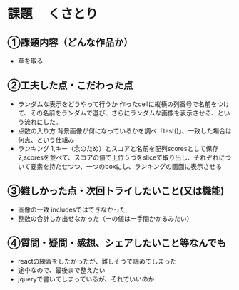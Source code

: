 # 課題　 くさとり

## ①課題内容（どんな作品か）
- 草を取る

## ②工夫した点・こだわった点
- ランダムな表示をどうやって行うか
  作ったcellに縦横の列番号で名前をつけて、その名前をランダムで選び、さらにランダムな画像を表示させる、という流れにした。
- 点数の入り方
  背景画像が何になっているかを調べ「test()」、一致した場合は何点、という仕組み
- ランキング
  1,キー（念のため）とスコアと名前を配列scoresとして保存
  2,scoresを並べて、スコアの値で上位５つをsliceで取り出し、それぞれについて要素を持たせつつ、一つのboxにし、ランキングの画面に表示させる


## ③難しかった点・次回トライしたいこと(又は機能)
- 画像の一致
  includesではできなかった
- 整数の合計しか出せなかった（ーの値は一手間かかるみたい）

  

## ④質問・疑問・感想、シェアしたいこと等なんでも
- reactの練習をしたかったが、難しそうで諦めてしまった
- 途中なので、最後まで整えたい
- jqueryで書いてしまっているが、それでいいのか